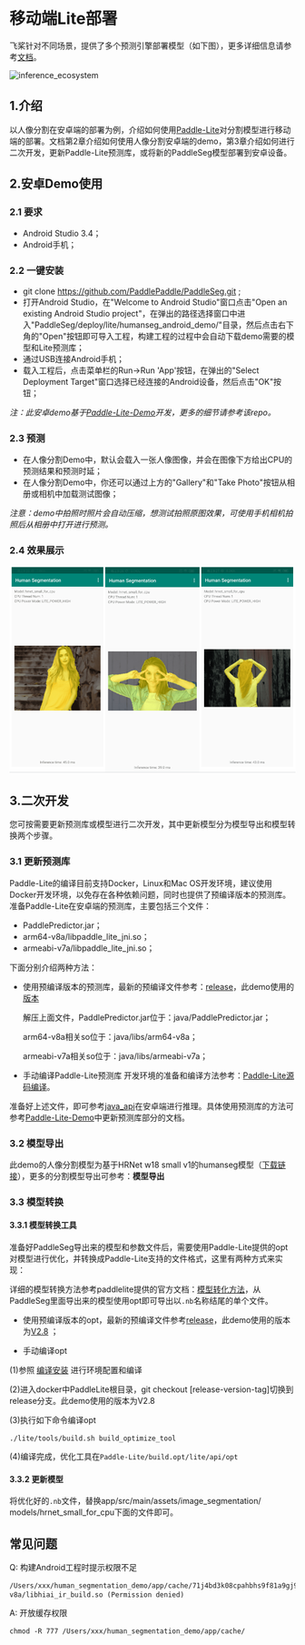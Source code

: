 # 移动端Lite部署

飞桨针对不同场景，提供了多个预测引擎部署模型（如下图），更多详细信息请参考[文档](https://paddleinference.paddlepaddle.org.cn/product_introduction/summary.html)。

![inference_ecosystem](https://user-images.githubusercontent.com/52520497/130720374-26947102-93ec-41e2-8207-38081dcc27aa.png)

## 1.介绍
以人像分割在安卓端的部署为例，介绍如何使用[Paddle-Lite](https://github.com/PaddlePaddle/Paddle-Lite)对分割模型进行移动端的部署。文档第2章介绍如何使用人像分割安卓端的demo，第3章介绍如何进行二次开发，更新Paddle-Lite预测库，或将新的PaddleSeg模型部署到安卓设备。

## 2.安卓Demo使用

### 2.1 要求
* Android Studio 3.4；
* Android手机；

### 2.2 一键安装
* git clone https://github.com/PaddlePaddle/PaddleSeg.git ;
* 打开Android Studio，在"Welcome to Android Studio"窗口点击"Open an existing Android Studio project"，在弹出的路径选择窗口中进入"PaddleSeg/deploy/lite/humanseg_android_demo/"目录，然后点击右下角的"Open"按钮即可导入工程，构建工程的过程中会自动下载demo需要的模型和Lite预测库；
* 通过USB连接Android手机；
* 载入工程后，点击菜单栏的Run->Run 'App'按钮，在弹出的"Select Deployment Target"窗口选择已经连接的Android设备，然后点击"OK"按钮；

*注：此安卓demo基于[Paddle-Lite-Demo](https://github.com/PaddlePaddle/Paddle-Lite-Demo)开发，更多的细节请参考该repo。*

### 2.3 预测
* 在人像分割Demo中，默认会载入一张人像图像，并会在图像下方给出CPU的预测结果和预测时延；
* 在人像分割Demo中，你还可以通过上方的"Gallery"和"Take Photo"按钮从相册或相机中加载测试图像；

*注意：demo中拍照时照片会自动压缩，想测试拍照原图效果，可使用手机相机拍照后从相册中打开进行预测。*

### 2.4 效果展示

![img](./example/human.png)
## 3.二次开发
您可按需要更新预测库或模型进行二次开发，其中更新模型分为模型导出和模型转换两个步骤。

### 3.1 更新预测库
Paddle-Lite的编译目前支持Docker，Linux和Mac OS开发环境，建议使用Docker开发环境，以免存在各种依赖问题，同时也提供了预编译版本的预测库。准备Paddle-Lite在安卓端的预测库，主要包括三个文件：

* PaddlePredictor.jar；
* arm64-v8a/libpaddle_lite_jni.so；
* armeabi-v7a/libpaddle_lite_jni.so；

下面分别介绍两种方法：

* 使用预编译版本的预测库，最新的预编译文件参考：[release](https://github.com/PaddlePaddle/Paddle-Lite/releases/)，此demo使用的[版本](https://paddlelite-demo.bj.bcebos.com/libs/android/paddle_lite_libs_v2_8_0.tar.gz)

	解压上面文件，PaddlePredictor.jar位于：java/PaddlePredictor.jar；

	arm64-v8a相关so位于：java/libs/arm64-v8a；

	armeabi-v7a相关so位于：java/libs/armeabi-v7a；

* 手动编译Paddle-Lite预测库
开发环境的准备和编译方法参考：[Paddle-Lite源码编译](https://paddle-lite.readthedocs.io/zh/release-v2.8/source_compile/compile_env.html)。

准备好上述文件，即可参考[java_api](https://paddle-lite.readthedocs.io/zh/release-v2.8/api_reference/java_api_doc.html)在安卓端进行推理。具体使用预测库的方法可参考[Paddle-Lite-Demo](https://github.com/PaddlePaddle/Paddle-Lite-Demo)中更新预测库部分的文档。

### 3.2 模型导出
此demo的人像分割模型为基于HRNet w18 small v1的humanseg模型（[下载链接](https://bj.bcebos.com/paddleseg/deploy/lite/android/hrnet_w18_small.tar.gz)），更多的分割模型导出可参考：**模型导出**

### 3.3 模型转换

#### 3.3.1 模型转换工具
准备好PaddleSeg导出来的模型和参数文件后，需要使用Paddle-Lite提供的opt对模型进行优化，并转换成Paddle-Lite支持的文件格式，这里有两种方式来实现：

详细的模型转换方法参考paddlelite提供的官方文档：[模型转化方法](https://paddle-lite.readthedocs.io/zh/release-v2.8/user_guides/opt/opt_python.html)，从PaddleSeg里面导出来的模型使用opt即可导出以`.nb`名称结尾的单个文件。

* 使用预编译版本的opt，最新的预编译文件参考[release](https://github.com/PaddlePaddle/Paddle-Lite/releases/)，此demo使用的版本为[V2.8](https://paddle-lite.readthedocs.io/zh/release-v2.8/quick_start/release_lib.html#opt) ；

* 手动编译opt

(1)参照 [编译安装](https://paddle-lite.readthedocs.io/zh/release-v2.8/source_compile/compile_env.html) 进行环境配置和编译

(2)进入docker中PaddleLite根目录，git checkout [release-version-tag]切换到release分支。此demo使用的版本为V2.8

(3)执行如下命令编译opt
```
./lite/tools/build.sh build_optimize_tool
```
(4)编译完成，优化工具在`Paddle-Lite/build.opt/lite/api/opt`

#### 3.3.2 更新模型
将优化好的`.nb`文件，替换app/src/main/assets/image_segmentation/
models/hrnet_small_for_cpu下面的文件即可。


## 常见问题
Q: 构建Android工程时提示权限不足
```
/Users/xxx/human_segmentation_demo/app/cache/71j4bd3k08cpahbhs9f81a9gj9/cxx/libs/arm64-v8a/libhiai_ir_build.so (Permission denied)
```
A: 开放缓存权限
```
chmod -R 777 /Users/xxx/human_segmentation_demo/app/cache/
```
